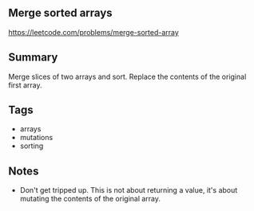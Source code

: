 ## Merge sorted arrays

https://leetcode.com/problems/merge-sorted-array

## Summary

Merge slices of two arrays and sort. Replace the contents of the original first array.

## Tags

- arrays
- mutations
- sorting

## Notes

- Don't get tripped up. This is not about returning a value, it's about mutating the contents of the original array.
